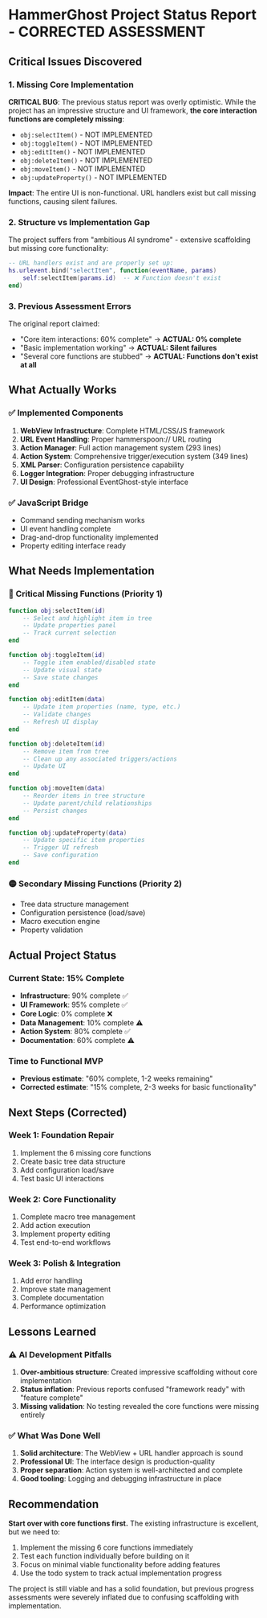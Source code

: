 # HammerGhost Project Status Report - CORRECTED ASSESSMENT

## Critical Issues Discovered

### 1. Missing Core Implementation
**CRITICAL BUG**: The previous status report was overly optimistic. While the project has an impressive structure and UI framework, **the core interaction functions are completely missing**:

- `obj:selectItem()` - NOT IMPLEMENTED
- `obj:toggleItem()` - NOT IMPLEMENTED  
- `obj:editItem()` - NOT IMPLEMENTED
- `obj:deleteItem()` - NOT IMPLEMENTED
- `obj:moveItem()` - NOT IMPLEMENTED
- `obj:updateProperty()` - NOT IMPLEMENTED

**Impact**: The entire UI is non-functional. URL handlers exist but call missing functions, causing silent failures.

### 2. Structure vs Implementation Gap
The project suffers from "ambitious AI syndrome" - extensive scaffolding but missing core functionality:

```lua
-- URL handlers exist and are properly set up:
hs.urlevent.bind("selectItem", function(eventName, params)
    self:selectItem(params.id)  -- ❌ Function doesn't exist
end)
```

### 3. Previous Assessment Errors
The original report claimed:
- "Core item interactions: 60% complete" → **ACTUAL: 0% complete**
- "Basic implementation working" → **ACTUAL: Silent failures**
- "Several core functions are stubbed" → **ACTUAL: Functions don't exist at all**

## What Actually Works

### ✅ Implemented Components
1. **WebView Infrastructure**: Complete HTML/CSS/JS framework
2. **URL Event Handling**: Proper hammerspoon:// URL routing
3. **Action Manager**: Full action management system (293 lines)
4. **Action System**: Comprehensive trigger/execution system (349 lines)
5. **XML Parser**: Configuration persistence capability
6. **Logger Integration**: Proper debugging infrastructure
7. **UI Design**: Professional EventGhost-style interface

### ✅ JavaScript Bridge
- Command sending mechanism works
- UI event handling complete
- Drag-and-drop functionality implemented
- Property editing interface ready

## What Needs Implementation

### 🔴 Critical Missing Functions (Priority 1)
```lua
function obj:selectItem(id)
    -- Select and highlight item in tree
    -- Update properties panel
    -- Track current selection
end

function obj:toggleItem(id)
    -- Toggle item enabled/disabled state
    -- Update visual state
    -- Save state changes
end

function obj:editItem(data)
    -- Update item properties (name, type, etc.)
    -- Validate changes
    -- Refresh UI display
end

function obj:deleteItem(id)
    -- Remove item from tree
    -- Clean up any associated triggers/actions
    -- Update UI
end

function obj:moveItem(data)
    -- Reorder items in tree structure
    -- Update parent/child relationships
    -- Persist changes
end

function obj:updateProperty(data)
    -- Update specific item properties
    -- Trigger UI refresh
    -- Save configuration
end
```

### 🟡 Secondary Missing Functions (Priority 2)
- Tree data structure management
- Configuration persistence (load/save)
- Macro execution engine
- Property validation

## Actual Project Status

### Current State: **15% Complete**
- **Infrastructure**: 90% complete ✅
- **UI Framework**: 95% complete ✅  
- **Core Logic**: 0% complete ❌
- **Data Management**: 10% complete ⚠️
- **Action System**: 80% complete ✅
- **Documentation**: 60% complete ⚠️

### Time to Functional MVP
- **Previous estimate**: "60% complete, 1-2 weeks remaining"
- **Corrected estimate**: "15% complete, 2-3 weeks for basic functionality"

## Next Steps (Corrected)

### Week 1: Foundation Repair
1. Implement the 6 missing core functions
2. Create basic tree data structure
3. Add configuration load/save
4. Test basic UI interactions

### Week 2: Core Functionality  
1. Complete macro tree management
2. Add action execution
3. Implement property editing
4. Test end-to-end workflows

### Week 3: Polish & Integration
1. Add error handling
2. Improve state management
3. Complete documentation
4. Performance optimization

## Lessons Learned

### ⚠️ AI Development Pitfalls
1. **Over-ambitious structure**: Created impressive scaffolding without core implementation
2. **Status inflation**: Previous reports confused "framework ready" with "feature complete"
3. **Missing validation**: No testing revealed the core functions were missing entirely

### ✅ What Was Done Well
1. **Solid architecture**: The WebView + URL handler approach is sound
2. **Professional UI**: The interface design is production-quality
3. **Proper separation**: Action system is well-architected and complete
4. **Good tooling**: Logging and debugging infrastructure in place

## Recommendation

**Start over with core functions first.** The existing infrastructure is excellent, but we need to:

1. Implement the missing 6 core functions immediately
2. Test each function individually before building on it
3. Focus on minimal viable functionality before adding features
4. Use the todo system to track actual implementation progress

The project is still viable and has a solid foundation, but previous progress assessments were severely inflated due to confusing scaffolding with implementation. 
